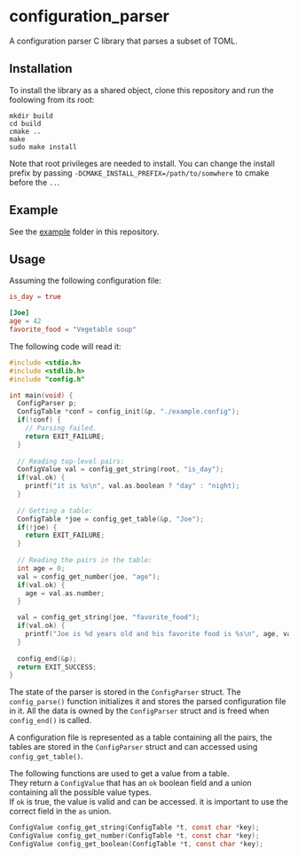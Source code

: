 # configuration_parser
A configuration parser C library that parses a subset of TOML.

## Installation
To install the library as a shared object, clone this repository and run the foolowing from its root:
```shell
mkdir build
cd build
cmake ..
make
sudo make install
```
Note that root privileges are needed to install.
You can change the install prefix by passing `-DCMAKE_INSTALL_PREFIX=/path/to/somwhere` to cmake before the `..`.<br>

## Example
See the [example](./example/) folder in this repository.

## Usage
Assuming the following configuration file:
```toml
is_day = true

[Joe]
age = 42
favorite_food = "Vegetable soup"
```
The following code will read it:
```c
#include <stdio.h>
#include <stdlib.h>
#include "config.h"

int main(void) {
  ConfigParser p;
  ConfigTable *conf = config_init(&p, "./example.config");
  if(!conf) {
    // Parsing failed.
    return EXIT_FAILURE;
  }
  
  // Reading top-level pairs:
  ConfigValue val = config_get_string(root, "is_day");
  if(val.ok) {
    printf("it is %s\n", val.as.boolean ? "day" : "night);
  }
  
  // Getting a table:
  ConfigTable *joe = config_get_table(&p, "Joe");
  if(!joe) {
    return EXIT_FAILURE;
  }
  
  // Reading the pairs in the table:
  int age = 0;
  val = config_get_number(joe, "age");
  if(val.ok) {
    age = val.as.number;
  }

  val = config_get_string(joe, "favorite_food");
  if(val.ok) {
    printf("Joe is %d years old and his favorite food is %s\n", age, val.as.string);
  }
  
  config_end(&p);
  return EXIT_SUCCESS;
}
```

The state of the parser is stored in the `ConfigParser` struct.
The `config_parse()` function initializes it and stores the parsed configuration file in it.
All the data is owned by the `ConfigParser` struct and is freed when `config_end()` is called.<br>

A configuration file is represented as a table containing all the pairs, the tables are stored in the `ConfigParser` struct and can accessed using `config_get_table()`.<br>

The following functions are used to get a value from a table.<br>
They return a `ConfigValue` that has an `ok` boolean field and a union containing all the possible value types.<br>
If `ok` is true, the value is valid and can be accessed. it is important to use the correct field in the `as` union.
```c
ConfigValue config_get_string(ConfigTable *t, const char *key);
ConfigValue config_get_number(ConfigTable *t, const char *key);
ConfigValue config_get_boolean(ConfigTable *t, const char *key);
```



